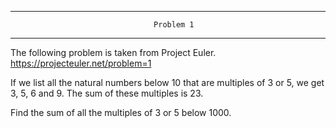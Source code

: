 *************************************************************************************
									Problem 1
*************************************************************************************

The following problem is taken from Project Euler. https://projecteuler.net/problem=1
				
If we list all the natural numbers below 10 that are multiples of 3 or 5, we get 3, 
5, 6 and 9. The sum of these multiples is 23.

Find the sum of all the multiples of 3 or 5 below 1000.